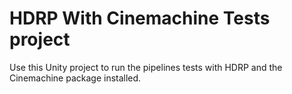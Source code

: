# HDRP With Cinemachine Tests project

Use this Unity project to run the pipelines tests with HDRP and the Cinemachine package installed.
